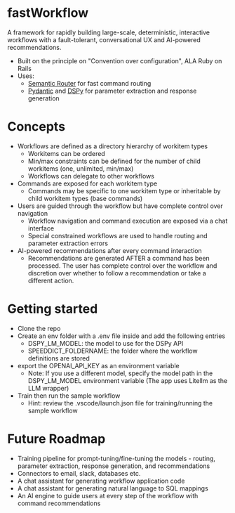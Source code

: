 # fastWorkflow
A framework for rapidly building large-scale, deterministic, interactive workflows with a fault-tolerant, conversational UX and AI-powered recommendations.

- Built on the principle on "Convention over configuration", ALA Ruby on Rails
- Uses:  
  - [Semantic Router](https://github.com/aurelio-labs/semantic-router) for fast command routing
  - [Pydantic](https://docs.pydantic.dev/) and [DSPy](https://github.com/stanfordnlp/dspy) for parameter extraction and response generation

# Concepts
- Workflows are defined as a directory hierarchy of workitem types
  - Workitems can be ordered
  - Min/max constraints can be defined for the number of child workitems (one, unlimited, min/max)
  - Workflows can delegate to other workflows
- Commands are exposed for each workitem type
  - Commands may be specific to one workitem type or inheritable by child workitem types (base commands)
- Users are guided through the workflow but have complete control over navigation
  - Workflow navigation and command execution are exposed via a chat interface
  - Special constrained workflows are used to handle routing and parameter extraction errors
- AI-powered recommendations after every command interaction
  - Recommendations are generated AFTER a command has been processed. The user has complete control over the workflow and discretion over whether to follow a recommendation or take a different action.

# Getting started
- Clone the repo
- Create an env folder with a .env file inside and add the following entries
  - DSPY_LM_MODEL: the model to use for the DSPy API
  - SPEEDDICT_FOLDERNAME: the folder where the workflow definitions are stored
 - export the OPENAI_API_KEY as an environment variable
   - Note: If you use a different model, specify the model path in the DSPY_LM_MODEL environment variable (The app uses Litellm as the LLM wrapper)
- Train then run the sample workflow
  - Hint: review the .vscode/launch.json file for training/running the sample workflow
 
# Future Roadmap
- Training pipeline for prompt-tuning/fine-tuning the models - routing, parameter extraction, response generation, and recommendations
- Connectors to email, slack, databases etc.
- A chat assistant for generating workflow application code
- A chat assistant for generating natural language to SQL mappings
- An AI engine to guide users at every step of the workflow with command recommendations
